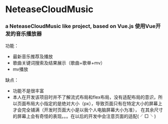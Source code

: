 # NeteaseCloudMusic
### a NeteaseCloudMusic like project, based on Vue.js 使用Vue开发的音乐播放器

功能：
* 最新音乐推荐及播放
* 歌曲关键词搜索及结果展示（歌曲+歌单+mv）
* mv播放

缺点：
* 功能不是很丰富
* 本人在开发该项目时并不了解流式布局和flex布局，没有适配布局的意识，所以页面布局大小指定的是绝对大小（px），导致页面只有在特定大小的屏幕上才会完全铺满（开发时页面大小是以我个人电脑屏幕大小为准），
在其余尺寸的屏幕上会有奇怪的表现。。。在以后的开发中会注意页面的适配( ╯□╰ )
